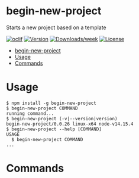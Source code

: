 # begin-new-project

Starts a new project based on a template

[![oclif](https://img.shields.io/badge/cli-oclif-brightgreen.svg)](https://oclif.io) [![Version](https://img.shields.io/npm/v/begin-new-project.svg)](https://npmjs.org/package/begin-new-project) [![Downloads/week](https://img.shields.io/npm/dw/begin-new-project.svg)](https://npmjs.org/package/begin-new-project) [![License](https://img.shields.io/npm/l/begin-new-project.svg)](https://github.com/jeroengerits/begin-new-project/blob/master/package.json)

<!-- toc -->

- [begin-new-project](#begin-new-project)
- [Usage](#usage)
- [Commands](#commands)
<!-- tocstop -->

# Usage

<!-- usage -->

```sh-session
$ npm install -g begin-new-project
$ begin-new-project COMMAND
running command...
$ begin-new-project (-v|--version|version)
begin-new-project/0.0.26 linux-x64 node-v14.15.4
$ begin-new-project --help [COMMAND]
USAGE
  $ begin-new-project COMMAND
...
```

<!-- usagestop -->

# Commands

<!-- commands -->

<!-- commandsstop -->
